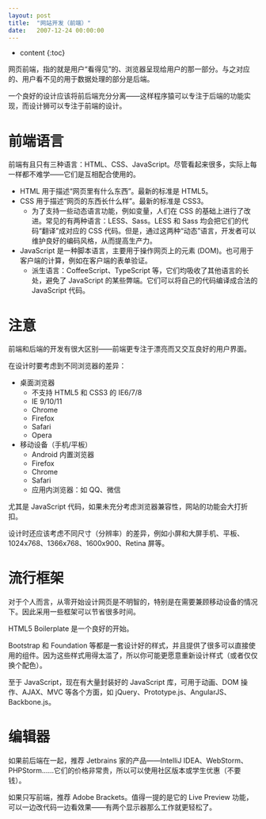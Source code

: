 ```yaml
---
layout: post
title:  "网站开发（前端）"
date:   2007-12-24 00:00:00
---
```

* content
{:toc}

网页前端，指的就是用户“看得见”的、浏览器呈现给用户的那一部分。与之对应的、用户看不见的用于数据处理的部分是后端。

一个良好的设计应该将前后端充分分离——这样程序猿可以专注于后端的功能实现，而设计狮可以专注于前端的设计。

# 前端语言

前端有且只有三种语言：HTML、CSS、JavaScript。尽管看起来很多，实际上每一样都不难学——它们是互相配合使用的。

* HTML 用于描述“网页里有什么东西”。最新的标准是 HTML5。
* CSS 用于描述“网页的东西长什么样”。最新的标准是 CSS3。
    * 为了支持一些动态语言功能，例如变量，人们在 CSS 的基础上进行了改进。常见的有两种语言：LESS、Sass。LESS 和 Sass 均会把它们的代码“翻译”成对应的 CSS 代码。但是，通过这两种“动态”语言，开发者可以维护良好的编码风格，从而提高生产力。
* JavaScript 是一种脚本语言，主要用于操作网页上的元素 (DOM)。也可用于客户端的计算，例如在客户端的表单验证。
    * 派生语言：CoffeeScript、TypeScript 等，它们均吸收了其他语言的长处，避免了 JavaScript 的某些弊端。它们可以将自己的代码编译成合法的 JavaScript 代码。

# 注意

前端和后端的开发有很大区别——前端更专注于漂亮而又交互良好的用户界面。

在设计时要考虑到不同浏览器的差异：

* 桌面浏览器
    * 不支持 HTML5 和 CSS3 的 IE6/7/8
    * IE 9/10/11
    * Chrome
    * Firefox
    * Safari
    * Opera
* 移动设备（手机/平板）
    * Android 内置浏览器
    * Firefox
    * Chrome
    * Safari
    * 应用内浏览器：如 QQ、微信

尤其是 JavaScript 代码，如果未充分考虑浏览器兼容性，网站的功能会大打折扣。

设计时还应该考虑不同尺寸（分辨率）的差异，例如小屏和大屏手机、平板、1024x768、1366x768、1600x900、Retina 屏等。

# 流行框架

对于个人而言，从零开始设计网页是不明智的，特别是在需要兼顾移动设备的情况下。因此采用一些框架可以节省很多时间。

HTML5 Boilerplate 是一个良好的开始。

Bootstrap 和 Foundation 等都是一套设计好的样式，并且提供了很多可以直接使用的组件。因为这些样式用得太滥了，所以你可能更愿意重新设计样式（或者仅仅换个配色）。

至于 JavaScript，现在有大量封装好的 JavaScript 库，可用于动画、DOM 操作、AJAX、MVC 等各个方面，如 jQuery、Prototype.js、AngularJS、Backbone.js。

# 编辑器

如果前后端在一起，推荐 Jetbrains 家的产品——IntelliJ IDEA、WebStorm、PHPStorm……它们的价格非常贵，所以可以使用社区版本或学生优惠（不要钱）。

如果只写前端，推荐 Adobe Brackets。值得一提的是它的 Live Preview 功能，可以一边改代码一边看效果——有两个显示器那么工作就更轻松了。

